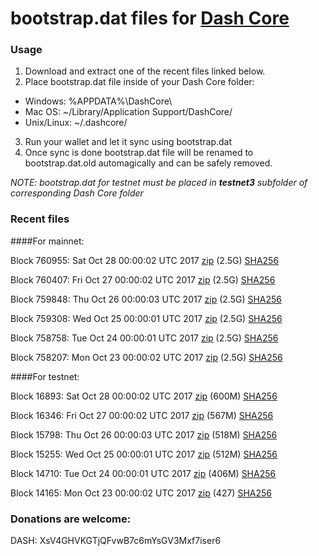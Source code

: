 # bootstrap.dat files for [Dash Core](https://www.dash.org)

### Usage

1. Download and extract one of the recent files linked below.
2. Place bootstrap.dat file inside of your Dash Core folder:
 - Windows: %APPDATA%\DashCore\
 - Mac OS: ~/Library/Application Support/DashCore/
 - Unix/Linux: ~/.dashcore/
3. Run your wallet and let it sync using bootstrap.dat
4. Once sync is done bootstrap.dat file will be renamed to bootstrap.dat.old automagically and can be safely removed.

_NOTE: bootstrap.dat for testnet must be placed in **testnet3** subfolder of corresponding Dash Core folder_

### Recent files

####For mainnet:

Block 760955: Sat Oct 28 00:00:02 UTC 2017 [zip](https://transfer.sh/aSXXw/bootstrap.dat.20171028.zip) (2.5G) [SHA256](https://transfer.sh/mbHRe/sha256.txt)

Block 760407: Fri Oct 27 00:00:02 UTC 2017 [zip](https://transfer.sh/s3Ziw/bootstrap.dat.20171027.zip) (2.5G) [SHA256](https://transfer.sh/ND4dN/sha256.txt)

Block 759848: Thu Oct 26 00:00:03 UTC 2017 [zip](https://transfer.sh/B1M6B/bootstrap.dat.20171026.zip) (2.5G) [SHA256](https://transfer.sh/emWEX/sha256.txt)

Block 759308: Wed Oct 25 00:00:01 UTC 2017 [zip](https://transfer.sh/y95kb/bootstrap.dat.20171025.zip) (2.5G) [SHA256](https://transfer.sh/fWZtC/sha256.txt)

Block 758758: Tue Oct 24 00:00:01 UTC 2017 [zip](https://transfer.sh/2eGAy/bootstrap.dat.20171024.zip) (2.5G) [SHA256](https://transfer.sh/bsynl/sha256.txt)

Block 758207: Mon Oct 23 00:00:02 UTC 2017 [zip](https://transfer.sh/yFtOA/bootstrap.dat.20171023.zip) (2.5G) [SHA256](https://transfer.sh/8jk5k/sha256.txt)

####For testnet:

Block 16893: Sat Oct 28 00:00:02 UTC 2017 [zip](https://transfer.sh/Hk9St/bootstrap.dat.20171028.zip) (600M) [SHA256](https://transfer.sh/jIHVW/sha256.txt)

Block 16346: Fri Oct 27 00:00:02 UTC 2017 [zip](https://transfer.sh/F3N6d/bootstrap.dat.20171027.zip) (567M) [SHA256](https://transfer.sh/GqmT9/sha256.txt)

Block 15798: Thu Oct 26 00:00:03 UTC 2017 [zip](https://transfer.sh/8jP6i/bootstrap.dat.20171026.zip) (518M) [SHA256](https://transfer.sh/wvGwK/sha256.txt)

Block 15255: Wed Oct 25 00:00:01 UTC 2017 [zip](https://transfer.sh/RvEFA/bootstrap.dat.20171025.zip) (512M) [SHA256](https://transfer.sh/hY0l3/sha256.txt)

Block 14710: Tue Oct 24 00:00:01 UTC 2017 [zip](https://transfer.sh/EIqRU/bootstrap.dat.20171024.zip) (406M) [SHA256](https://transfer.sh/QBJAU/sha256.txt)

Block 14165: Mon Oct 23 00:00:02 UTC 2017 [zip](https://transfer.sh/r76Xn/bootstrap.dat.20171023.zip) (427) [SHA256](https://transfer.sh/LUwKs/sha256.txt)

### Donations are welcome:

DASH: XsV4GHVKGTjQFvwB7c6mYsGV3Mxf7iser6
